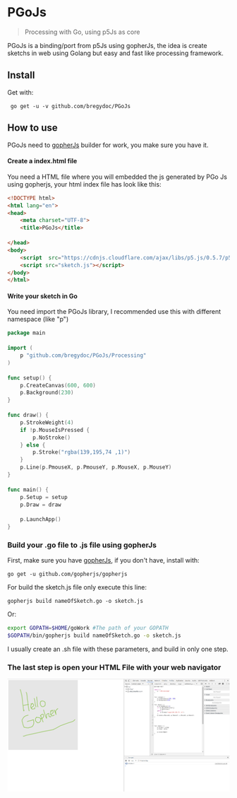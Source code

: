 # PGoJs


> Processing with Go, using p5Js as core

PGoJs is a binding/port from p5Js using gopherJs, the idea is create sketchs in web using Golang but easy and fast like processing framework.

## Install
Get with:

```
 go get -u -v github.com/bregydoc/PGoJs
```


## How to use

PGoJs need to [gopherJs](https://github.com/gopherjs/gopherjs) builder for work, you make sure you have it.

#### Create a index.html file
You need a HTML file where you will embedded the js generated by PGo Js using gopherjs, your html index file has look like this:
```html
<!DOCTYPE html>
<html lang="en">
<head>
    <meta charset="UTF-8">
    <title>PGoJs</title>

</head>
<body>
    <script  src="https://cdnjs.cloudflare.com/ajax/libs/p5.js/0.5.7/p5.js"></script>
    <script src="sketch.js"></script>
</body>
</html>
```

#### Write your sketch in Go
You need import the PGoJs library, I recommended use this with different namespace (like "p")
```go
package main

import (
	p "github.com/bregydoc/PGoJs/Processing"
)

func setup() {
	p.CreateCanvas(600, 600)
	p.Background(230)
}

func draw() {
	p.StrokeWeight(4)
	if !p.MouseIsPressed {
		p.NoStroke()
	} else {
		p.Stroke("rgba(139,195,74 ,1)")
	}
	p.Line(p.PmouseX, p.PmouseY, p.MouseX, p.MouseY)
}

func main() {
	p.Setup = setup
	p.Draw = draw

	p.LaunchApp()
}
```

### Build your .go file to .js file using gopherJs
First, make sure you have [gopherJs](https://github.com/gopherjs/gopherjs), if you don't have, install with:
```
go get -u github.com/gopherjs/gopherjs
```
For build the sketch.js file only execute this line:
```
gopherjs build nameOfSketch.go -o sketch.js
```
Or:
```bash
export GOPATH=$HOME/goWork #The path of your GOPATH
$GOPATH/bin/gopherjs build nameOfSketch.go -o sketch.js
```
I usually create an .sh file with these parameters, and build in only one step.

### The last step is open your HTML File with your web navigator
![Sketch writing in golang](/PGoJs.png)